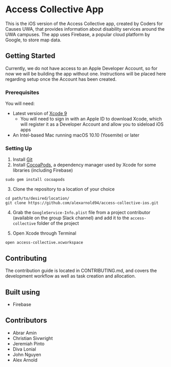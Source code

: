 # Access Collective App

This is the iOS version of the Access Collective app, created by Coders for Causes UWA, that provides information about disability services around the UWA campuses. The app uses Firebase, a popular cloud platform by Google, to store map data.

## Getting Started

Currently, we do not have access to an Apple Developer Account, so for now we will be building the app without one. Instructions will be placed here regarding setup once the Account has been created.

### Prerequisites

You will need:

- Latest version of [Xcode 9](https://developer.apple.com/xcode/)
  - You will need to sign in with an Apple ID to download Xcode, which will register it as a Developer Account and allow you to sideload iOS apps
- An Intel-based Mac running macOS 10.10 (Yosemite) or later

### Setting Up

1. Install [Git](https://www.atlassian.com/git/tutorials/install-git)
2. Install [CocoaPods](https://guides.cocoapods.org/using/getting-started.html#toc_3), a dependency manager used by Xcode for some libraries (including Firebase)

 `sudo gem install cocoapods`

3. Clone the repository to a location of your choice  

  `cd path/to/desired/location/`  
  `git clone https://github.com/alexarnold94/access-collective-ios.git`

4. Grab the `GoogleService-Info.plist` file from a project contributor (available on the group Slack channel) and add it to the `access-collective` folder of the project

5. Open Xcode through Terminal  

  `open access-collective.xcworkspace`

## Contributing

The contribution guide is located in CONTRIBUTING.md, and covers the development workflow as well as task creation and allocation.

## Built using

- Firebase

## Contributors

- Abrar Amin
- Christian Sivwright
- Jeremiah Pinto
- Diva Lonial
- John Nguyen
- Alex Arnold
